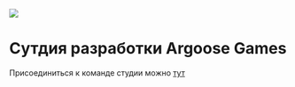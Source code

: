 ![](https://github.com/LuisanArgoose/LuisanAroose/blob/main/ArgooseLogo.png)
# Сутдия разработки Argoose Games
Присоединиться к команде студии можно [тут](t.me/LuisanArgoose](https://t.me/LuisanArgoose)https://t.me/LuisanArgoose)
